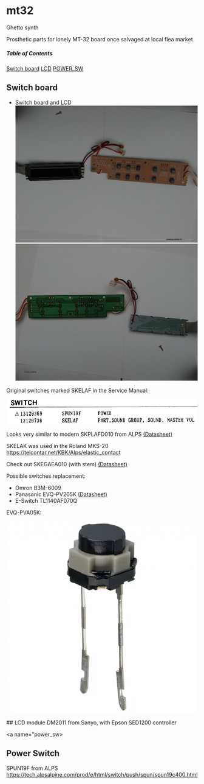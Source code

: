 # mt32
Ghetto synth

Prosthetic parts for lonely MT-32 board once salvaged at local flea market

##### Table of Contents
[Switch board](#sw_board)
[LCD](#lcd)
[POWER_SW](#power_sw)

<a name="sw_board"/>

## Switch board

- Switch board and LCD
![Alt text](/photo/tn_65_20140117194329.jpg?raw=true "Switch board and LCD (Front)")
![Alt text](/photo/tn_65_20140117194356.jpg?raw=true "Switch board and LCD (Back)")
</a>

Original switches marked SKELAF in the Service Manual:

![Alt text](/photo/SKELAF.png?raw=true "SKELAF WTF")

Looks very similar to modern SKPLAFD010 from ALPS [(Datasheet)](PDF/ALPS-SKPLAFD010.pdf)

SKELAK was used in the Roland MKS-20 https://telcontar.net/KBK/Alps/elastic_contact

Check out SKEGAEA010 (with stem) [(Datasheet)](PDF/ALPS-SKEGAEA010.pdf)

Possible switches replacement:

- Omron B3M-6009
- Panasonic EVQ-PV205K [(Datasheet)](PDF/Panasonic-EVQ-PVA05K.pdf)
- E-Switch TL1140AF070Q

EVQ-PVA05K:

![Alt text](/photo/EVQ-PVA05K.png?raw=true "PVA05K")

<a name="lcd"/>
## LCD module
DM2011 from Sanyo, with Epson SED1200 controller
</a>

<a name="power_sw>
## Power Switch
SPUN19F from ALPS
https://tech.alpsalpine.com/prod/e/html/switch/push/spun/spun19c400.html
